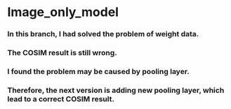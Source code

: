 # Image_only_model
### In this branch, I had solved the problem of weight data.
### The COSIM result is still wrong.
### I found the problem may be caused by pooling layer.
### Therefore, the next version is adding new pooling layer, which lead to a correct COSIM result.
